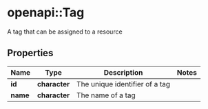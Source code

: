 # openapi::Tag

A tag that can be assigned to a resource

## Properties
Name | Type | Description | Notes
------------ | ------------- | ------------- | -------------
**id** | **character** | The unique identifier of a tag | 
**name** | **character** | The name of a tag | 


